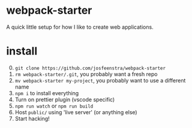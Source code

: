 # webpack-starter

A quick little setup for how I like to create web applications. 

# install

0. `git clone https://github.com/josfeenstra/webpack-starter`
1. `rm webpack-starter/.git`, you probably want a fresh repo
1. `mv webpack-starter my-project`, you probably want to use a different name
1. `npm i` to install everything
1. Turn on prettier plugin (vscode specific)
1. `npm run watch` or `npm run build`
1. Host `public/` using 'live server' (or anything else)
1. Start hacking!
